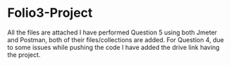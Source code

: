 # Folio3-Project

All the files are attached
I have performed Question 5 using both Jmeter and Postman, both of their files/collections are added.
For Question 4, due to some issues while pushing the code I have added the drive link having the project.

